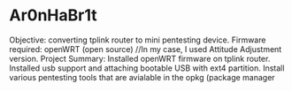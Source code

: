 # Ar0nHaBr1t
Objective: converting tplink router to mini pentesting device.
Firmware required: openWRT (open source) //In my case, I used Attitude Adjustment version.
Project Summary: Installed openWRT firmware on tplink router. Installed usb support and attaching bootable USB with ext4 partition. Install various pentesting tools that are avialable in the opkg (package manager 
